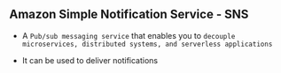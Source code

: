 ## Amazon Simple Notification Service - SNS

- A `Pub/sub messaging service` that enables you to `decouple microservices, distributed systems, and serverless applications`

- It can be used to deliver notifications
